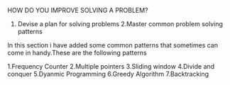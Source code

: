 HOW DO YOU IMPROVE SOLVING A PROBLEM?

1. Devise a plan for solving problems
   2.Master common problem solving patterns

In this section i have added some common patterns that sometimes can come in handy.These are the following patterns

1.Frequency Counter
2.Multiple pointers
3.Sliding window
4.Divide and conquer
5.Dyanmic Programming
6.Greedy Algorithm
7.Backtracking
